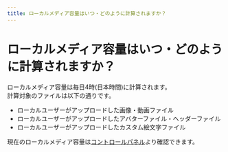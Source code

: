 ```yaml
---
title: ローカルメディア容量はいつ・どのように計算されますか？
---
```


# ローカルメディア容量はいつ・どのように計算されますか？

ローカルメディア容量は毎日4時(日本時間)に計算されます。  
計算対象のファイルは以下の通りです。  

* ローカルユーザーがアップロードした画像・動画ファイル
* ローカルユーザーがアップロードしたアバターファイル・ヘッダーファイル
* ローカルユーザーがアップロードしたカスタム絵文字ファイル

現在のローカルメディア容量は[コントロールパネル](https://manage.hostdon.jp)より確認できます。